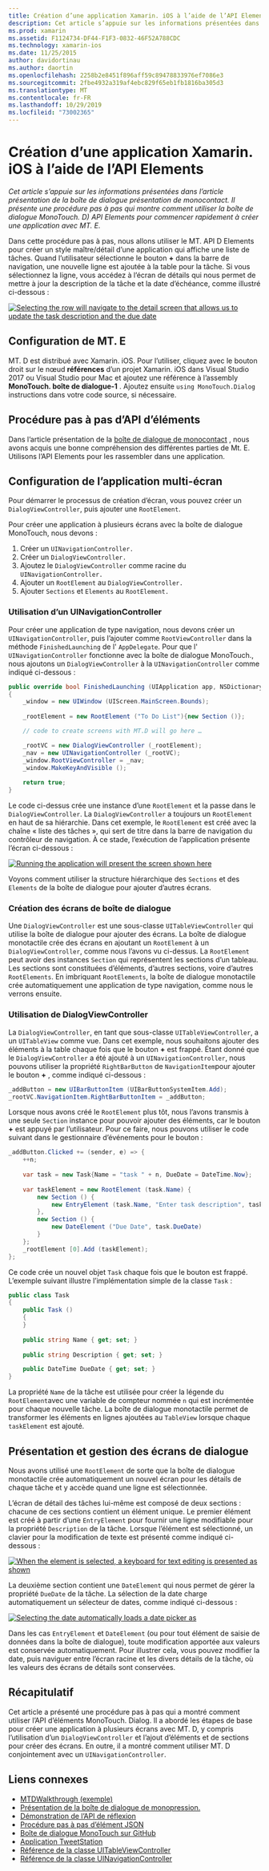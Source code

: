 ```yaml
---
title: Création d’une application Xamarin. iOS à l’aide de l’API Elements
description: Cet article s’appuie sur les informations présentées dans l’article présentation de la boîte de dialogue présentation de monocontact. Il présente une procédure pas à pas qui montre comment utiliser la boîte de dialogue MonoTouch. D) API Elements pour commencer rapidement à créer une application avec MT. E.
ms.prod: xamarin
ms.assetid: F1124734-DF44-F1F3-0832-46F52A788CDC
ms.technology: xamarin-ios
ms.date: 11/25/2015
author: davidortinau
ms.author: daortin
ms.openlocfilehash: 2258b2e8451f896aff59c89478833976ef7086e3
ms.sourcegitcommit: 2fbe4932a319af4ebc829f65eb1fb1816ba305d3
ms.translationtype: MT
ms.contentlocale: fr-FR
ms.lasthandoff: 10/29/2019
ms.locfileid: "73002365"
---
```

# <a name="creating-a-xamarinios-application-using-the-elements-api"></a>Création d’une application Xamarin. iOS à l’aide de l’API Elements

_Cet article s’appuie sur les informations présentées dans l’article présentation de la boîte de dialogue présentation de monocontact. Il présente une procédure pas à pas qui montre comment utiliser la boîte de dialogue MonoTouch. D) API Elements pour commencer rapidement à créer une application avec MT. E._

Dans cette procédure pas à pas, nous allons utiliser le MT. API D Elements pour créer un style maître/détail d’une application qui affiche une liste de tâches. Quand l’utilisateur sélectionne le bouton **+** dans la barre de navigation, une nouvelle ligne est ajoutée à la table pour la tâche. Si vous sélectionnez la ligne, vous accédez à l’écran de détails qui nous permet de mettre à jour la description de la tâche et la date d’échéance, comme illustré ci-dessous :

[![](elements-api-walkthrough-images/01-task-list-app.png "Selecting the row will navigate to the detail screen that allows us to update the task description and the due date")](elements-api-walkthrough-images/01-task-list-app.png#lightbox)

## <a name="setting-up-mtd"></a>Configuration de MT. E

MT. D est distribué avec Xamarin. iOS. Pour l’utiliser, cliquez avec le bouton droit sur le nœud **références** d’un projet Xamarin. iOS dans Visual Studio 2017 ou Visual Studio pour Mac et ajoutez une référence à l’assembly **MonoTouch. boîte de dialogue-1** . Ajoutez ensuite `using MonoTouch.Dialog` instructions dans votre code source, si nécessaire.

## <a name="elements-api-walkthrough"></a>Procédure pas à pas d’API d’éléments

Dans l’article présentation de la [boîte de dialogue de monocontact](~/ios/user-interface/monotouch.dialog/index.md) , nous avons acquis une bonne compréhension des différentes parties de Mt. E. Utilisons l’API Elements pour les rassembler dans une application.

## <a name="setting-up-the-multi-screen-application"></a>Configuration de l’application multi-écran

Pour démarrer le processus de création d’écran, vous pouvez créer un `DialogViewController`, puis ajouter une `RootElement`.

Pour créer une application à plusieurs écrans avec la boîte de dialogue MonoTouch, nous devons :

1. Créer un `UINavigationController.`
1. Créer un `DialogViewController.`
1. Ajoutez le `DialogViewController` comme racine du `UINavigationController.` 
1. Ajouter un `RootElement` au `DialogViewController.`
1. Ajouter `Sections` et `Elements` au `RootElement.` 

### <a name="using-a-uinavigationcontroller"></a>Utilisation d’un UINavigationController

Pour créer une application de type navigation, nous devons créer un `UINavigationController`, puis l’ajouter comme `RootViewController` dans la méthode `FinishedLaunching` de l' `AppDelegate`. Pour que l' `UINavigationController` fonctionne avec la boîte de dialogue MonoTouch., nous ajoutons un `DialogViewController` à la `UINavigationController` comme indiqué ci-dessous :

```csharp
public override bool FinishedLaunching (UIApplication app, NSDictionary options)
{
    _window = new UIWindow (UIScreen.MainScreen.Bounds);
            
    _rootElement = new RootElement ("To Do List"){new Section ()};

    // code to create screens with MT.D will go here …

    _rootVC = new DialogViewController (_rootElement);
    _nav = new UINavigationController (_rootVC);
    _window.RootViewController = _nav;
    _window.MakeKeyAndVisible ();
            
    return true;
}
```

Le code ci-dessus crée une instance d’une `RootElement` et la passe dans le `DialogViewController`. La `DialogViewController` a toujours un `RootElement` en haut de sa hiérarchie. Dans cet exemple, le `RootElement` est créé avec la chaîne « liste des tâches », qui sert de titre dans la barre de navigation du contrôleur de navigation. À ce stade, l’exécution de l’application présente l’écran ci-dessous :

 [![](elements-api-walkthrough-images/02-to-do-list-screen-.png "Running the application will present the screen shown here")](elements-api-walkthrough-images/02-to-do-list-screen-.png#lightbox)

Voyons comment utiliser la structure hiérarchique des `Sections` et des `Elements` de la boîte de dialogue pour ajouter d’autres écrans.

### <a name="creating-the-dialog-screens"></a>Création des écrans de boîte de dialogue

Une `DialogViewController` est une sous-classe `UITableViewController` qui utilise la boîte de dialogue pour ajouter des écrans. La boîte de dialogue monotactile crée des écrans en ajoutant un `RootElement` à un `DialogViewController`, comme nous l’avons vu ci-dessus. La `RootElement` peut avoir des instances `Section` qui représentent les sections d’un tableau.
Les sections sont constituées d’éléments, d’autres sections, voire d’autres `RootElements`. En imbriquant `RootElements`, la boîte de dialogue monotactile crée automatiquement une application de type navigation, comme nous le verrons ensuite.

### <a name="using-dialogviewcontroller"></a>Utilisation de DialogViewController

La `DialogViewController`, en tant que sous-classe `UITableViewController`, a un `UITableView` comme vue. Dans cet exemple, nous souhaitons ajouter des éléments à la table chaque fois que le bouton **+** est frappé. Étant donné que le `DialogViewController` a été ajouté à un `UINavigationController`, nous pouvons utiliser la propriété `RightBarButton` de `NavigationItem`pour ajouter le bouton **+** , comme indiqué ci-dessous :

```csharp
_addButton = new UIBarButtonItem (UIBarButtonSystemItem.Add);
_rootVC.NavigationItem.RightBarButtonItem = _addButton;
```

Lorsque nous avons créé le `RootElement` plus tôt, nous l’avons transmis à une seule `Section` instance pour pouvoir ajouter des éléments, car le bouton **+** est appuyé par l’utilisateur. Pour ce faire, nous pouvons utiliser le code suivant dans le gestionnaire d’événements pour le bouton :

```csharp
_addButton.Clicked += (sender, e) => {                
    ++n;
                
    var task = new Task{Name = "task " + n, DueDate = DateTime.Now};
                
    var taskElement = new RootElement (task.Name) {
        new Section () {
            new EntryElement (task.Name, "Enter task description", task.Description)
        },
        new Section () {
            new DateElement ("Due Date", task.DueDate)
        }
    };
    _rootElement [0].Add (taskElement);
};
```

Ce code crée un nouvel objet `Task` chaque fois que le bouton est frappé. L’exemple suivant illustre l’implémentation simple de la classe `Task` :

```csharp
public class Task
{   
    public Task ()
    {
    }
      
    public string Name { get; set; }
        
    public string Description { get; set; }

    public DateTime DueDate { get; set; }
}
```

La propriété `Name` de la tâche est utilisée pour créer la légende du `RootElement`avec une variable de compteur nommée `n` qui est incrémentée pour chaque nouvelle tâche. La boîte de dialogue monotactile permet de transformer les éléments en lignes ajoutées au `TableView` lorsque chaque `taskElement` est ajouté.

## <a name="presenting-and-managing-dialog-screens"></a>Présentation et gestion des écrans de dialogue

Nous avons utilisé une `RootElement` de sorte que la boîte de dialogue monotactile crée automatiquement un nouvel écran pour les détails de chaque tâche et y accède quand une ligne est sélectionnée.

L’écran de détail des tâches lui-même est composé de deux sections : chacune de ces sections contient un élément unique. Le premier élément est créé à partir d’une `EntryElement` pour fournir une ligne modifiable pour la propriété `Description` de la tâche. Lorsque l’élément est sélectionné, un clavier pour la modification de texte est présenté comme indiqué ci-dessous :

 [![](elements-api-walkthrough-images/03-create-task.png "When the element is selected, a keyboard for text editing is presented as shown")](elements-api-walkthrough-images/03-create-task.png#lightbox)

La deuxième section contient une `DateElement` qui nous permet de gérer la propriété `DueDate` de la tâche. La sélection de la date charge automatiquement un sélecteur de dates, comme indiqué ci-dessous :

 [![](elements-api-walkthrough-images/04-date-picker.png "Selecting the date automatically loads a date picker as")](elements-api-walkthrough-images/04-date-picker.png#lightbox)

Dans les cas `EntryElement` et `DateElement` (ou pour tout élément de saisie de données dans la boîte de dialogue), toute modification apportée aux valeurs est conservée automatiquement. Pour illustrer cela, vous pouvez modifier la date, puis naviguer entre l’écran racine et les divers détails de la tâche, où les valeurs des écrans de détails sont conservées.

## <a name="summary"></a>Récapitulatif

Cet article a présenté une procédure pas à pas qui a montré comment utiliser l’API d’éléments MonoTouch. Dialog. Il a abordé les étapes de base pour créer une application à plusieurs écrans avec MT. D, y compris l’utilisation d’un `DialogViewController` et l’ajout d’éléments et de sections pour créer des écrans. En outre, il a montré comment utiliser MT. D conjointement avec un `UINavigationController`.

## <a name="related-links"></a>Liens connexes

- [MTDWalkthrough (exemple)](https://docs.microsoft.com/samples/xamarin/ios-samples/mtdwalkthrough)
- [Présentation de la boîte de dialogue de monopression.](~/ios/user-interface/monotouch.dialog/index.md)
- [Démonstration de l’API de réflexion](~/ios/user-interface/monotouch.dialog/reflection-api-walkthrough.md)
- [Procédure pas à pas d’élément JSON](~/ios/user-interface/monotouch.dialog/json-element-walkthrough.md)
- [Boîte de dialogue MonoTouch sur GitHub](https://github.com/migueldeicaza/MonoTouch.Dialog)
- [Application TweetStation](https://github.com/migueldeicaza/TweetStation)
- [Référence de la classe UITableViewController](https://developer.apple.com/library/ios/#DOCUMENTATION/UIKit/Reference/UITableViewController_Class/Reference/Reference.html)
- [Référence de la classe UINavigationController](https://developer.apple.com/library/ios/#documentation/UIKit/Reference/UINavigationController_Class/Reference/Reference.html)
